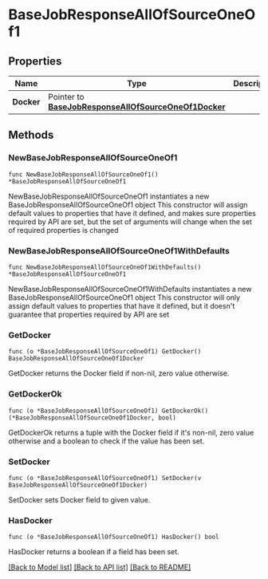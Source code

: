 # BaseJobResponseAllOfSourceOneOf1

## Properties

Name | Type | Description | Notes
------------ | ------------- | ------------- | -------------
**Docker** | Pointer to [**BaseJobResponseAllOfSourceOneOf1Docker**](BaseJobResponseAllOfSourceOneOf1Docker.md) |  | [optional] 

## Methods

### NewBaseJobResponseAllOfSourceOneOf1

`func NewBaseJobResponseAllOfSourceOneOf1() *BaseJobResponseAllOfSourceOneOf1`

NewBaseJobResponseAllOfSourceOneOf1 instantiates a new BaseJobResponseAllOfSourceOneOf1 object
This constructor will assign default values to properties that have it defined,
and makes sure properties required by API are set, but the set of arguments
will change when the set of required properties is changed

### NewBaseJobResponseAllOfSourceOneOf1WithDefaults

`func NewBaseJobResponseAllOfSourceOneOf1WithDefaults() *BaseJobResponseAllOfSourceOneOf1`

NewBaseJobResponseAllOfSourceOneOf1WithDefaults instantiates a new BaseJobResponseAllOfSourceOneOf1 object
This constructor will only assign default values to properties that have it defined,
but it doesn't guarantee that properties required by API are set

### GetDocker

`func (o *BaseJobResponseAllOfSourceOneOf1) GetDocker() BaseJobResponseAllOfSourceOneOf1Docker`

GetDocker returns the Docker field if non-nil, zero value otherwise.

### GetDockerOk

`func (o *BaseJobResponseAllOfSourceOneOf1) GetDockerOk() (*BaseJobResponseAllOfSourceOneOf1Docker, bool)`

GetDockerOk returns a tuple with the Docker field if it's non-nil, zero value otherwise
and a boolean to check if the value has been set.

### SetDocker

`func (o *BaseJobResponseAllOfSourceOneOf1) SetDocker(v BaseJobResponseAllOfSourceOneOf1Docker)`

SetDocker sets Docker field to given value.

### HasDocker

`func (o *BaseJobResponseAllOfSourceOneOf1) HasDocker() bool`

HasDocker returns a boolean if a field has been set.


[[Back to Model list]](../README.md#documentation-for-models) [[Back to API list]](../README.md#documentation-for-api-endpoints) [[Back to README]](../README.md)


